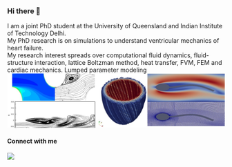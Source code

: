 ### Hi there 👋
I am a joint PhD student at the University of Queensland and Indian Institute of Technology Delhi.  
My PhD research is on simulations to understand ventricular mechanics of heart failure.  
My research interest spreads over computational fluid dynamics, fluid-structure interaction, lattice Boltzman method, heat transfer, FVM, FEM and cardiac mechanics.
Lumped parameter modeling
![research_theme_image](jijo_research.jpg)
#### Connect with me
<div> 
  <a href="https://www.linkedin.com/in/jijo-derick-abraham-6914a7157/" target="_blank"><img src="https://img.shields.io/badge/-LinkedIn-%230077B5?style=for-the-badge&logo=linkedin&logoColor=white" target="_blank></a>
  <a href="https://www.linkedin.com/in/jijo-derick-abraham-6914a7157/" target="_blank"><img src="https://img.shields.io/badge/-LinkedIn-%230077B5?style=for-the-badge&logo=linkedin&logoColor=white" target="_blank></a>
</div>

<!--
**jijoderick/jijoderick** is a ✨ _special_ ✨ repository because its `README.md` (this file) appears on your GitHub profile.

Here are some ideas to get you started:

- 🔭 I’m currently working on ...
- 🌱 I’m currently learning ...
- 👯 I’m looking to collaborate on ...
- 🤔 I’m looking for help with ...
- 💬 Ask me about ...
- 📫 How to reach me: ...
- 😄 Pronouns: ...
- ⚡ Fun fact: ...

-->
